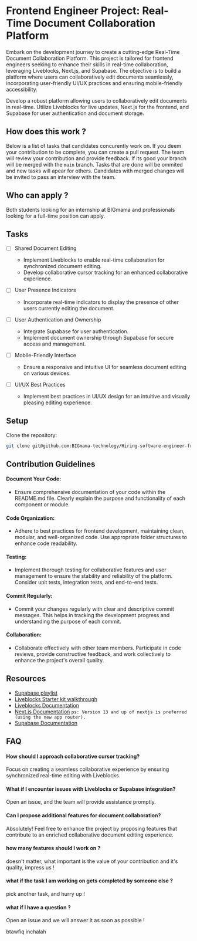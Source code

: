 # Frontend Engineer Project: Real-Time Document Collaboration Platform

Embark on the development journey to create a cutting-edge Real-Time Document Collaboration Platform. This project is tailored for frontend engineers seeking to enhance their skills in real-time collaboration, leveraging Liveblocks, Next.js, and Supabase. The objective is to build a platform where users can collaboratively edit documents seamlessly, incorporating user-friendly UI/UX practices and ensuring mobile-friendly accessibility.

Develop a robust platform allowing users to collaboratively edit documents in real-time. Utilize Liveblocks for live updates, Next.js for the frontend, and Supabase for user authentication and document storage.

## How does this work ?

Below is a list of tasks that candidates concurently work on. If you deem your contribution to be complete, you can create a pull request.
The team will review your contribution and provide feedback. If its good your branch will be merged with the `main` branch.
Tasks that are done will be ommited and new tasks will apear for others.
Candidates with merged changes will be invited to pass an interview with the team.

## Who can apply ?

Both students looking for an internship at BIGmama and professionals looking for a full-time position can apply.

## Tasks

- [ ] Shared Document Editing

  - Implement Liveblocks to enable real-time collaboration for synchronized document editing.
  - Develop collaborative cursor tracking for an enhanced collaborative experience.

- [ ] User Presence Indicators

  - Incorporate real-time indicators to display the presence of other users currently editing the document.

- [ ] User Authentication and Ownership

  - Integrate Supabase for user authentication.
  - Implement document ownership through Supabase for secure access and management.

- [ ] Mobile-Friendly Interface

  - Ensure a responsive and intuitive UI for seamless document editing on various devices.

- [ ] UI/UX Best Practices
  - Implement best practices in UI/UX design for an intuitive and visually pleasing editing experience.

## Setup

Clone the repository:

```bash
git clone git@github.com:BIGmama-technology/Hiring-software-engineer-frontend.git
```

## Contribution Guidelines

#### Document Your Code:

- Ensure comprehensive documentation of your code within the README.md file. Clearly explain the purpose and functionality of each component or module.

#### Code Organization:

- Adhere to best practices for frontend development, maintaining clean, modular, and well-organized code. Use appropriate folder structures to enhance code readability.

#### Testing:

- Implement thorough testing for collaborative features and user management to ensure the stability and reliability of the platform. Consider unit tests, integration tests, and end-to-end tests.

#### Commit Regularly:

- Commit your changes regularly with clear and descriptive commit messages. This helps in tracking the development progress and understanding the purpose of each commit.

#### Collaboration:

- Collaborate effectively with other team members. Participate in code reviews, provide constructive feedback, and work collectively to enhance the project's overall quality.

## Resources

- [Supabase playlist](https://www.youtube.com/watch?v=ydz7Dj5QHKY&list=PL4cUxeGkcC9hUb6sHthUEwG7r9VDPBMKO)
- [Liveblocks Starter kit walkthrough](https://www.youtube.com/watch?v=Lf7HQ4Z_Ovc)
- [Liveblocks Documentation](https://liveblocks.io/docs)
- [Next.js Documentation](https://nextjs.org/docs) `ps: Version 13 and up of nextjs is preferred (using the new app router).`
- [Supabase Documentation](https://supabase.com/docs)

## FAQ

#### How should I approach collaborative cursor tracking?

Focus on creating a seamless collaborative experience by ensuring synchronized real-time editing with Liveblocks.

#### What if I encounter issues with Liveblocks or Supabase integration?

Open an issue, and the team will provide assistance promptly.

#### Can I propose additional features for document collaboration?

Absolutely! Feel free to enhance the project by proposing features that contribute to an enriched collaborative document editing experience.

#### how many features should I work on ?

doesn't matter, what important is the value of your contribution and it's quality, impress us !

#### what if the task I am working on gets completed by someone else ?

pick another task, and hurry up !

#### what if I have a question ?

Open an issue and we will answer it as soon as possible !

btawfiq inchalah
